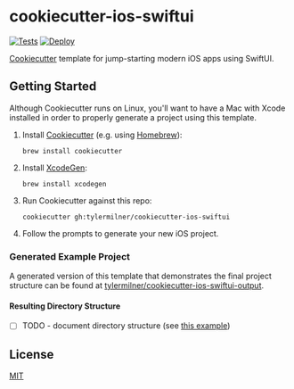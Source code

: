 # cookiecutter-ios-swiftui

[![Tests](https://github.com/tylermilner/cookiecutter-ios-swiftui/actions/workflows/test.yml/badge.svg)](https://github.com/tylermilner/cookiecutter-ios-swiftui/actions/workflows/test.yml)
[![Deploy](https://github.com/tylermilner/cookiecutter-ios-swiftui/actions/workflows/deploy.yml/badge.svg)](https://github.com/tylermilner/cookiecutter-ios-swiftui/actions/workflows/deploy.yml)

[Cookiecutter](https://github.com/cookiecutter/cookiecutter) template for
jump-starting modern iOS apps using SwiftUI.

## Getting Started

Although Cookiecutter runs on Linux, you'll want to have a Mac with Xcode
installed in order to properly generate a project using this template.

1. Install [Cookiecutter](https://github.com/cookiecutter/cookiecutter) (e.g.
   using [Homebrew](https://brew.sh)):

    ```Shell
    brew install cookiecutter
    ```

2. Install [XcodeGen](https://github.com/yonaskolb/XcodeGen):

    ```Shell
    brew install xcodegen
    ```

3. Run Cookiecutter against this repo:

    ```Shell
    cookiecutter gh:tylermilner/cookiecutter-ios-swiftui
    ```

4. Follow the prompts to generate your new iOS project.

### Generated Example Project

A generated version of this template that demonstrates the final project
structure can be found at [tylermilner/cookiecutter-ios-swiftui-output](https://github.com/tylermilner/cookiecutter-ios-swiftui-output).

#### Resulting Directory Structure

- [ ] TODO - document directory structure (see [this
  example](https://github.com/drivendata/cookiecutter-data-science#the-resulting-directory-structure))

## License

[MIT](LICENSE)
